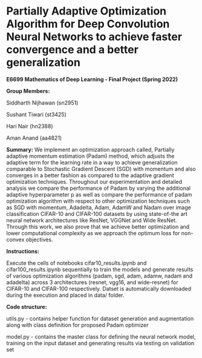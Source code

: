 # Partially  Adaptive Optimization  Algorithm  for  Deep  Convolution  Neural Networks to achieve faster  convergence  and  a better  generalization

**E6699 Mathematics of Deep Learning - Final Project (Spring 2022)**

**Group Members:**

Siddharth Nijhawan (sn2951)

Sushant Tiwari (st3425)

Hari Nair (hn2388)

Aman Anand (aa4821)

**Summary:** We implement an optimization approach called, Partially adaptive momentum estimation (Padam) method, which adjusts the adaptive term for the learning rate in a way to achieve generalization comparable to Stochastic Gradient Descent (SGD) with momentum and also converges in a better fashion as compared to the adaptive gradient optimization techniques. Throughout our experimentation and detailed analysis we compare the performance of Padam by varying the additional adaptive hyperparameter p as well as compare the performance of padam optimization algorithm with respect to other optimization techniques such as SGD with momentum, Adadelta, Adam, AdamW and Nadam over image classification CIFAR-10 and CIFAR-100 datasets by using state-of-the art neural network architectures like ResNet, VGGNet and Wide ResNet. Through this work, we also prove that we achieve better optimization and lower computational complexity as we approach the optimum loss for non-convex objectives.

**Instructions:** 

Execute the cells of notebooks cifar10_results.ipynb and cifar100_results.ipynb sequentially to train the models and generate results of various optimization algorithms (padam, sgd, adam, adamw, nadam and adadelta) across 3 architectures (resnet, vgg16, and wide-resnet) for CIFAR-10 and CIFAR-100 respectively. Datset is automatically downloaded during the execution and placed in data/ folder.

**Code structure:**

utils.py - contains helper function for dataset generation and augmentation along with class definition for proposed Padam optimizer

model.py - contains the master class for defining the neural network model, training on the input dataset and generating results via testing on validation set
